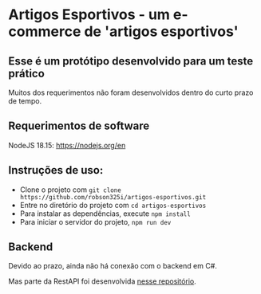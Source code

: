 # Artigos Esportivos - um e-commerce de 'artigos esportivos'

## Esse é um protótipo desenvolvido para um teste prático

Muitos dos requerimentos não foram desenvolvidos dentro do curto prazo de tempo.

## Requerimentos de software
NodeJS 18.15: https://nodejs.org/en

## Instruções de uso:

- Clone o projeto com `git clone https://github.com/robson325i/artigos-esportivos.git`
- Entre no diretório do projeto com `cd artigos-esportivos`
- Para instalar as dependências, execute `npm install`
- Para iniciar o servidor do projeto, `npm run dev`

## Backend

Devido ao prazo, ainda não há conexão com o backend em C#.

Mas parte da RestAPI foi desenvolvida [nesse repositório](https://github.com/robson325i/artigos-esportivos-backend).
